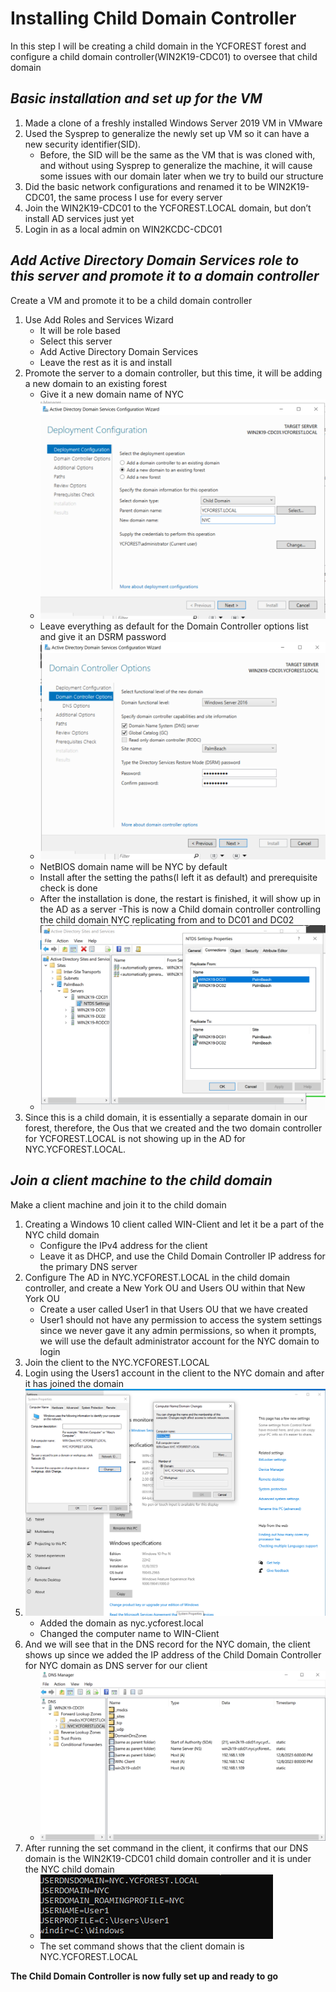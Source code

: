 # Installing Child Domain Controller

In this step I will be creating a child domain in the YCFOREST forest and configure a child domain controller(WIN2K19-CDC01) to oversee that child domain

## *Basic installation and set up for the VM*

1.	Made a clone of a freshly installed Windows Server 2019 VM in VMware
2.	Used the Sysprep to generalize the newly set up VM so it can have a new security identifier(SID).
    - Before, the SID will be the same as the VM that is was cloned with, and without using Sysprep to generalize the machine, it will cause some issues with our domain later when we try to build our structure
3. Did the basic network configurations and renamed it to be WIN2K19-CDC01, the same process I use for every server
4.	Join the WIN2K19-CDC01 to the YCFOREST.LOCAL domain, but don’t install AD services just yet
5.	Login in as a local admin on WIN2KCDC-CDC01



## *Add Active Directory Domain Services role to this server and promote it to a domain controller*

Create a VM and promote it to be a child domain controller

1. Use Add Roles and Services Wizard
    -	It will be role based
    -	Select this server
    -	Add Active Directory Domain Services
    -	Leave the rest as it is and install
2.	Promote the server to a domain controller, but this time, it will be adding a new domain to an existing forest
    - Give it a new domain name of NYC
    - ![Promote as child domain](img/cdc_promotion.png "Promote this server as a child domain controller")
    - Leave everything as default for the Domain Controller options list and give it an DSRM password
    - ![Domain controller options](img/dsrm.png "Domain controller options and DSRM password configuration")
    - NetBIOS domain name will be NYC by default
    - Install after the setting the paths(I left it as default) and prerequisite check is done
    - After the installation is done, the restart is finished, it will show up in the AD as a server
    -This is now a Child domain controller controlling the child domain NYC replicating from and to DC01 and DC02
    - ![Officially a child domain controller](img/ad_sites.png "Offically a child domain controller")
3.	Since this is a child domain, it is essentially a separate domain in our forest, therefore, the Ous that we created and the two domain controller for YCFOREST.LOCAL is not showing up in the AD for NYC.YCFOREST.LOCAL.



## *Join a client machine to the child domain*

Make a client machine and join it to the child domain

1.	Creating a Windows 10 client called WIN-Client and let it be a part of the NYC child domain
    - Configure the IPv4 address for the client
    - Leave it as DHCP, and use the Child Domain Controller IP address for the primary DNS server
2.	Configure The AD in NYC.YCFOREST.LOCAL in the child domain controller, and create a New York OU and Users OU within that New York OU
    - Create a user called User1 in that Users OU that we have created
    - User1 should not have any permission to access the system settings since we never gave it any admin permissions, so when it prompts, we will use the default administrator account for the NYC domain to login
3.	Join the client to the NYC.YCFOREST.LOCAL 
4.	Login using the Users1 account in the client to the NYC domain and after it has joined the domain
5. ![Basic configurations for the client machine](img/client.png "Basic configurations for client machine")
    - Added the domain as nyc.ycforest.local
    - Changed the computer name to WIN-Client
6. And we will see that in the DNS record for the NYC domain, the client shows up since we added the IP address of the Child Domain Controller for NYC domain as DNS server for our client
    - ![Showing up as DNS server in the NYC child domain](img/dns.png "The WIN2K19-CDC01 is now showing up as a DNS server in the NYC child domain")
7. After running the set command in the client, it confirms that our DNS domain is the WIN2K19-CDC01 child domain controller and it is under the NYC child domain
    - ![NYC.YCFOREST.LOCAL domain is showing up in client machine](img/set_cmd.png "The set command shows that the client domain is NYC.YCFOREST.LOCAL")
    - The set command shows that the client domain is NYC.YCFOREST.LOCAL




**The Child Domain Controller is now fully set up and ready to go**

